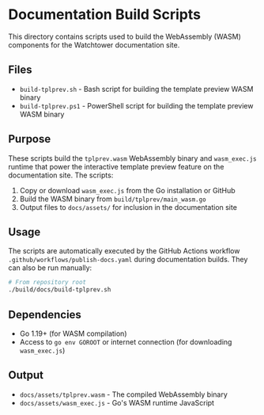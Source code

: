 # Documentation Build Scripts

This directory contains scripts used to build the WebAssembly (WASM) components for the Watchtower documentation site.

## Files

- `build-tplprev.sh` - Bash script for building the template preview WASM binary
- `build-tplprev.ps1` - PowerShell script for building the template preview WASM binary

## Purpose

These scripts build the `tplprev.wasm` WebAssembly binary and `wasm_exec.js` runtime that power the interactive template preview feature on the documentation site. The scripts:

1. Copy or download `wasm_exec.js` from the Go installation or GitHub
2. Build the WASM binary from `build/tplprev/main_wasm.go`
3. Output files to `docs/assets/` for inclusion in the documentation site

## Usage

The scripts are automatically executed by the GitHub Actions workflow `.github/workflows/publish-docs.yaml` during documentation builds. They can also be run manually:

```bash
# From repository root
./build/docs/build-tplprev.sh
```

## Dependencies

- Go 1.19+ (for WASM compilation)
- Access to `go env GOROOT` or internet connection (for downloading `wasm_exec.js`)

## Output

- `docs/assets/tplprev.wasm` - The compiled WebAssembly binary
- `docs/assets/wasm_exec.js` - Go's WASM runtime JavaScript
